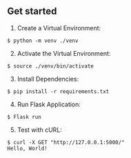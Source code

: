 ## Get started

1. Create a Virtual Environment:
```
$ python -m venv ./venv
```

2. Activate the Virtual Environment:
```
$ source ./venv/bin/activate
```

3. Install Dependencies:
```
$ pip install -r requirements.txt
```

4. Run Flask Application:
```
$ Flask run
```

5. Test with cURL:
```
$ curl -X GET "http://127.0.0.1:5000/"
Hello, World!
```
